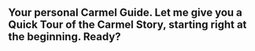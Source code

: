 ## Your personal **Carmel Guide**. Let me give you a **Quick Tour** of the **Carmel Story**, starting right at the beginning. Ready?
